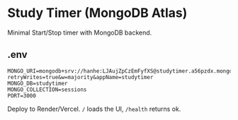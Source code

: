 # Study Timer (MongoDB Atlas)
Minimal Start/Stop timer with MongoDB backend.

## .env
```
MONGO_URI=mongodb+srv://hanhe:LJAujZpCzEmFyfXS@studytimer.a56pzdx.mongodb.net/studytimer?retryWrites=true&w=majority&appName=studytimer
MONGO_DB=studytimer
MONGO_COLLECTION=sessions
PORT=3000
```

Deploy to Render/Vercel. `/` loads the UI, `/health` returns ok.
